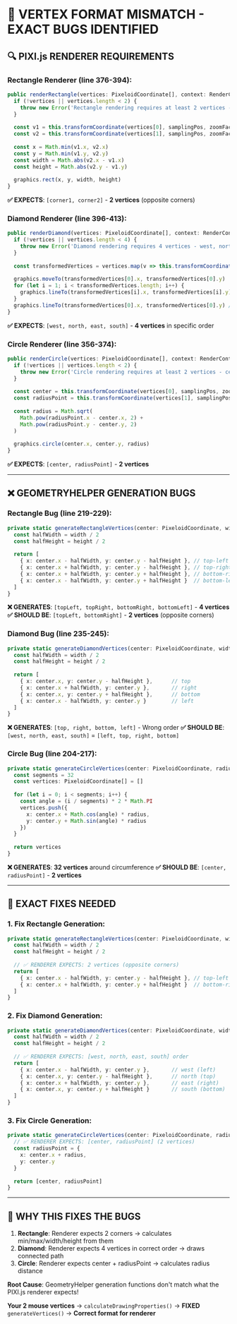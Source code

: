 # 🎯 **VERTEX FORMAT MISMATCH - EXACT BUGS IDENTIFIED**

## 🔍 **PIXI.js RENDERER REQUIREMENTS**

### **Rectangle Renderer (line 376-394):**
```typescript
public renderRectangle(vertices: PixeloidCoordinate[], context: RenderContext): void {
  if (!vertices || vertices.length < 2) {
    throw new Error('Rectangle rendering requires at least 2 vertices - opposite corners')
  }
  
  const v1 = this.transformCoordinate(vertices[0], samplingPos, zoomFactor)
  const v2 = this.transformCoordinate(vertices[1], samplingPos, zoomFactor)
  
  const x = Math.min(v1.x, v2.x)
  const y = Math.min(v1.y, v2.y) 
  const width = Math.abs(v2.x - v1.x)
  const height = Math.abs(v2.y - v1.y)
  
  graphics.rect(x, y, width, height)
}
```
**✅ EXPECTS**: `[corner1, corner2]` - **2 vertices** (opposite corners)

### **Diamond Renderer (line 396-413):**
```typescript
public renderDiamond(vertices: PixeloidCoordinate[], context: RenderContext): void {
  if (!vertices || vertices.length < 4) {
    throw new Error('Diamond rendering requires 4 vertices - west, north, east, south')
  }
  
  const transformedVertices = vertices.map(v => this.transformCoordinate(v, samplingPos, zoomFactor))
  
  graphics.moveTo(transformedVertices[0].x, transformedVertices[0].y)
  for (let i = 1; i < transformedVertices.length; i++) {
    graphics.lineTo(transformedVertices[i].x, transformedVertices[i].y)
  }
  graphics.lineTo(transformedVertices[0].x, transformedVertices[0].y) // Close path
}
```
**✅ EXPECTS**: `[west, north, east, south]` - **4 vertices** in specific order

### **Circle Renderer (line 356-374):**
```typescript
public renderCircle(vertices: PixeloidCoordinate[], context: RenderContext): void {
  if (!vertices || vertices.length < 2) {
    throw new Error('Circle rendering requires at least 2 vertices - center and radius point')
  }
  
  const center = this.transformCoordinate(vertices[0], samplingPos, zoomFactor)
  const radiusPoint = this.transformCoordinate(vertices[1], samplingPos, zoomFactor)
  
  const radius = Math.sqrt(
    Math.pow(radiusPoint.x - center.x, 2) +
    Math.pow(radiusPoint.y - center.y, 2)
  )
  
  graphics.circle(center.x, center.y, radius)
}
```
**✅ EXPECTS**: `[center, radiusPoint]` - **2 vertices**

---

## ❌ **GEOMETRYHELPER GENERATION BUGS**

### **Rectangle Bug (line 219-229):**
```typescript
private static generateRectangleVertices(center: PixeloidCoordinate, width: number, height: number): PixeloidCoordinate[] {
  const halfWidth = width / 2
  const halfHeight = height / 2
  
  return [
    { x: center.x - halfWidth, y: center.y - halfHeight }, // top-left
    { x: center.x + halfWidth, y: center.y - halfHeight }, // top-right
    { x: center.x + halfWidth, y: center.y + halfHeight }, // bottom-right
    { x: center.x - halfWidth, y: center.y + halfHeight }  // bottom-left
  ]
}
```
**❌ GENERATES**: `[topLeft, topRight, bottomRight, bottomLeft]` - **4 vertices**
**✅ SHOULD BE**: `[topLeft, bottomRight]` - **2 vertices** (opposite corners)

### **Diamond Bug (line 235-245):**
```typescript
private static generateDiamondVertices(center: PixeloidCoordinate, width: number, height: number): PixeloidCoordinate[] {
  const halfWidth = width / 2
  const halfHeight = height / 2
  
  return [
    { x: center.x, y: center.y - halfHeight },      // top
    { x: center.x + halfWidth, y: center.y },       // right
    { x: center.x, y: center.y + halfHeight },      // bottom
    { x: center.x - halfWidth, y: center.y }        // left
  ]
}
```
**❌ GENERATES**: `[top, right, bottom, left]` - Wrong order
**✅ SHOULD BE**: `[west, north, east, south]` = `[left, top, right, bottom]`

### **Circle Bug (line 204-217):**
```typescript
private static generateCircleVertices(center: PixeloidCoordinate, radius: number): PixeloidCoordinate[] {
  const segments = 32
  const vertices: PixeloidCoordinate[] = []
  
  for (let i = 0; i < segments; i++) {
    const angle = (i / segments) * 2 * Math.PI
    vertices.push({
      x: center.x + Math.cos(angle) * radius,
      y: center.y + Math.sin(angle) * radius
    })
  }
  
  return vertices
}
```
**❌ GENERATES**: **32 vertices** around circumference
**✅ SHOULD BE**: `[center, radiusPoint]` - **2 vertices**

---

## 🔧 **EXACT FIXES NEEDED**

### **1. Fix Rectangle Generation:**
```typescript
private static generateRectangleVertices(center: PixeloidCoordinate, width: number, height: number): PixeloidCoordinate[] {
  const halfWidth = width / 2
  const halfHeight = height / 2
  
  // ✅ RENDERER EXPECTS: 2 vertices (opposite corners)
  return [
    { x: center.x - halfWidth, y: center.y - halfHeight }, // top-left
    { x: center.x + halfWidth, y: center.y + halfHeight }  // bottom-right
  ]
}
```

### **2. Fix Diamond Generation:**
```typescript
private static generateDiamondVertices(center: PixeloidCoordinate, width: number, height: number): PixeloidCoordinate[] {
  const halfWidth = width / 2
  const halfHeight = height / 2
  
  // ✅ RENDERER EXPECTS: [west, north, east, south] order
  return [
    { x: center.x - halfWidth, y: center.y },       // west (left)
    { x: center.x, y: center.y - halfHeight },      // north (top)
    { x: center.x + halfWidth, y: center.y },       // east (right)
    { x: center.x, y: center.y + halfHeight }       // south (bottom)
  ]
}
```

### **3. Fix Circle Generation:**
```typescript
private static generateCircleVertices(center: PixeloidCoordinate, radius: number): PixeloidCoordinate[] {
  // ✅ RENDERER EXPECTS: [center, radiusPoint] (2 vertices)
  const radiusPoint = {
    x: center.x + radius,
    y: center.y
  }
  
  return [center, radiusPoint]
}
```

---

## 🎯 **WHY THIS FIXES THE BUGS**

1. **Rectangle**: Renderer expects 2 corners → calculates min/max/width/height from them
2. **Diamond**: Renderer expects 4 vertices in correct order → draws connected path  
3. **Circle**: Renderer expects center + radiusPoint → calculates radius distance

**Root Cause**: GeometryHelper generation functions don't match what the PIXI.js renderer expects!

**Your 2 mouse vertices** → `calculateDrawingProperties()` → **FIXED** `generateVertices()` → **Correct format for renderer**